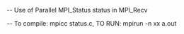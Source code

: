  -- Use of Parallel MPI_Status status in MPI_Recv   
 
 -- To compile: mpicc status.c, TO RUN:	mpirun -n xx a.out
